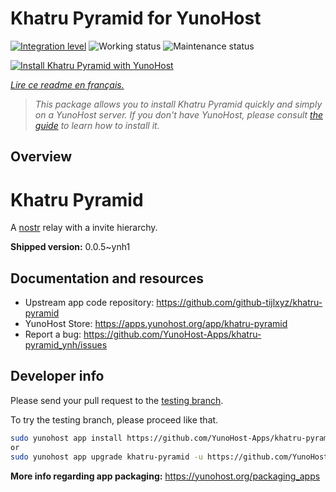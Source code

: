 <!--
N.B.: This README was automatically generated by https://github.com/YunoHost/apps/tree/master/tools/readme_generator
It shall NOT be edited by hand.
-->

# Khatru Pyramid for YunoHost

[![Integration level](https://dash.yunohost.org/integration/khatru-pyramid.svg)](https://dash.yunohost.org/appci/app/khatru-pyramid) ![Working status](https://ci-apps.yunohost.org/ci/badges/khatru-pyramid.status.svg) ![Maintenance status](https://ci-apps.yunohost.org/ci/badges/khatru-pyramid.maintain.svg)

[![Install Khatru Pyramid with YunoHost](https://install-app.yunohost.org/install-with-yunohost.svg)](https://install-app.yunohost.org/?app=khatru-pyramid)

*[Lire ce readme en français.](./README_fr.md)*

> *This package allows you to install Khatru Pyramid quickly and simply on a YunoHost server.
If you don't have YunoHost, please consult [the guide](https://yunohost.org/#/install) to learn how to install it.*

## Overview

# Khatru Pyramid

A [nostr](https://github.com/nostr-protocol/nostr) relay with a invite hierarchy.



**Shipped version:** 0.0.5~ynh1
## Documentation and resources

* Upstream app code repository: <https://github.com/github-tijlxyz/khatru-pyramid>
* YunoHost Store: <https://apps.yunohost.org/app/khatru-pyramid>
* Report a bug: <https://github.com/YunoHost-Apps/khatru-pyramid_ynh/issues>

## Developer info

Please send your pull request to the [testing branch](https://github.com/YunoHost-Apps/khatru-pyramid_ynh/tree/testing).

To try the testing branch, please proceed like that.

``` bash
sudo yunohost app install https://github.com/YunoHost-Apps/khatru-pyramid_ynh/tree/testing --debug
or
sudo yunohost app upgrade khatru-pyramid -u https://github.com/YunoHost-Apps/khatru-pyramid_ynh/tree/testing --debug
```

**More info regarding app packaging:** <https://yunohost.org/packaging_apps>
